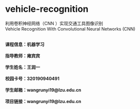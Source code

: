 # vehicle-recognition

利用卷积神经网络（CNN ）实现交通工具图像识别
<br>
Vehicle Recognition With Convolutional Neural Networks (CNN)

<br>
<div style="font-weight:bold"> 课程信息：机器学习</div>
<br>
<div style="font-weight:bold"> 指导教师：雍宾宾</div>
<br>
<div style="font-weight:bold"> 学生姓名：王润一</div>
<br>
<div style="font-weight:bold"> 校园卡号：320190940491</div>
<br>
<div style="font-weight:bold"> 学生邮箱：wangrunyi19@lzu.edu.cn</div>
<br>
<div style="font-weight:bold"> 项目链接：wangrunyi19@lzu.edu.cn</div>
